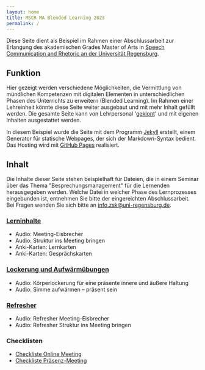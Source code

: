 ```yaml
---
layout: home
title: MSCR MA Blended Learning 2023
permalink: /
---
```


Diese Seite dient als Beispiel im Rahmen einer Abschlussarbeit zur Erlangung des akademischen Grades Master of Arts in [Speech Communication and Rhetoric an der Universität Regensburg](https://go.ur.de/master-rhetoric).  

## Funktion

Hier gezeigt werden verschiedene Möglichkeiten, die Vermittlung von mündlichen Kompetenzen mit digitalen Elementen in unterschiedlichen Phasen des Unterrichts zu erweitern (Blended Learning). Im Rahmen einer Lehreinheit könnte diese Seite weiter ausgebaut und mit mehr Inhalt gefüllt werden. Die gesamte Seite kann von Lehrpersonal '[geklont](https://pillea.github.io/mscr_ma_blended_learning_2023/)' und mit eigenen Inhalten ausgestattet werden. 

In diesem Beispiel wurde die Seite mit dem Programm [Jekyll](https://github.com/jekyll/jekyll) erstellt, einem Generator für statische Webpages, der sich der Markdown-Syntax bedient. Das Hosting wird mit [GitHub Pages](https://pages.github.com) realisiert.

## Inhalt

Die Inhalte dieser Seite stehen beispielhaft für Dateien, die in einem Seminar über das Thema "Besprechungsmanagement" für die Lernenden herausgegeben werden. Welche Datei in welcher Phase des Lernprozesses eingebunden ist, entnehmen Sie bitte der eingereichten Abschlussarbeit. Bei Fragen wenden Sie sich bitte an [info.zsk@uni-regensburg.de](mailto:info.zsk@uni-regensburg.de).

### [Lerninhalte](https://pillea.github.io/mscr_ma_blended_learning_2023/besprechungsmanagement/2023-04-01-besprechungsmanagement_lerninhalte.html)
* Audio: Meeting-Eisbrecher
* Audio: Struktur ins Meeting bringen
* Anki-Karten: Lernkarten
* Anki-Karten: Gesprächskarten

### [Lockerung und Aufwärmübungen](https://pillea.github.io/mscr_ma_blended_learning_2023/besprechungsmanagement/2023-04-06-besprechungsmanagement_lockerung.html)
* Audio: Körperlockerung für eine präsente innere und äußere Haltung
* Audio: Simme aufwärmen – präsent sein

### [Refresher](https://pillea.github.io/mscr_ma_blended_learning_2023/besprechungsmanagement/2023-04-06-besprechungsmanagement_refresher.html)
* Audio: Refresher Meeting-Eisbrecher
* Audio: Refresher Struktur ins Meeting bringen

### Checklisten
* [Checkliste Online Meeting](https://pillea.github.io/mscr_ma_blended_learning_2023/meetingmanagement/2023-04-01-meeting_checkliste_online.html)
* [Checkliste Präsenz-Meeting](https://pillea.github.io/mscr_ma_blended_learning_2023/meetingmanagement/2023-04-01-meeting_checkliste_praesenz.html)
